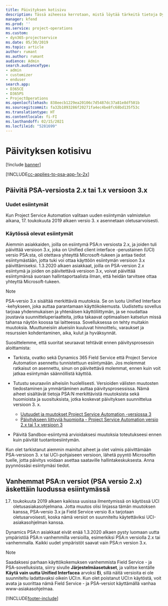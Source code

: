 ```yaml
---
title: Päivityksen kotisivu
description: Tässä aiheessa kerrotaan, mistä löytää tärkeitä tietoja Dynamics 365 Project Service Automationin uusista ja muuttuneista ominaisuuksista, ja uuteen versioon päivittämisen prosessista.
manager: kfend
ms.prod: ''
ms.service: project-operations
ms.custom:
- dyn365-projectservice
ms.date: 05/30/2019
ms.topic: article
author: rumant
ms.author: rumant
audience: Admin
search.audienceType:
- admin
- customizer
- enduser
search.app:
- D365CE
- D365PS
- ProjectOperations
ms.openlocfilehash: 838eecb1229ea20106c7d5487dc37a81e8df501b
ms.sourcegitcommit: fa32b1893286f20271fa4ec4be8fc68bd135f53c
ms.translationtype: HT
ms.contentlocale: fi-FI
ms.lasthandoff: 02/15/2021
ms.locfileid: "5281699"
---
```

# <a name="upgrade-home-page"></a>Päivityksen kotisivu

[!include [banner](../includes/psa-now-project-operations.md)]

[!INCLUDE[cc-applies-to-psa-app-1x-2x](../includes/cc-applies-to-psa-app-1x-2x.md)]

## <a name="upgrade-from-psa-version-2x-or-1x-to-version-3x"></a>Päivitä PSA-versiosta 2.x tai 1.x versioon 3.x

### <a name="new-instances"></a>Uudet esiintymät

Kun Project Service Automation valitaan uuden esiintymän valmistelun aikana, 17. toukokuuta 2019 alkaen versio 3. x asennetaan oletusarvoisesti.

### <a name="existing-instances"></a>Käytössä olevat esiintymät

Aiemmin asiakkaiden, joilla on esiintymä PSA:n versiosta 2.x, ja joiden tuli päivittää versioon 3.x, joka on Unified client interface -perustainen (UCI) versio PSA:sta, oli otettava yhteyttä Microsoft-tukeen ja antaa tiedot esiintymästään, jotta tuki voi ottaa käyttöön esiintymän versioon 3.x päivittämiseksi. 1.3.2020 alkaen asiakkaat, joilla on PSA-version 2.x esiintymä ja joiden on päivitettävä versioon 3.x, voivat päivittää esiintymänsä suoraan hallintaportaalista ilman, että heidän tarvitsee ottaa yhteyttä Microsoft-tukeen.  

> [!NOTE]
> PSA-versio 3.x sisältää merkittäviä muutoksia. Se on luotu Unified Interface -kehykseen, joka auttaa parantamaan käyttökokemusta. Uudistettu sovellus tarjoaa yhdenmukaisen ja yhtenäisen käyttöliittymän, ja se noudattaa joustavia suunnitteluperiaatteita, jotka takaavat optimaalisen katselun missä tahansa näytön koossa tai laitteessa. Sovelluksessa on tehty muitakin muutoksia. Muuttuneisiin alueisiin kuuluvat hinnoittelu, varaukset ja resurssien kohdentaminen, aika, kulut ja hyväksynnät.

Suosittelemme, että suoritat seuraavat tehtävät ennen päivitysprosessin aloittamista:

- Tarkista, ovatko sekä Dynamics 365 Field Service että Project Service Automation asennettu tunnistettuun esiintymään. Jos molemmat ratkaisut on asennettu, sinun on päivitettävä molemmat, ennen kuin voit jatkaa esiintymän säännöllistä käyttöä.
- Tutustu seuraaviin aiheisiin huolellisesti. Versioiden välisten muutosten tiedostaminen ja ymmärtäminen auttaa päivitysprosessissa. Nämä aiheet sisältävät tietoja PSA:N merkittävistä muutoksista sekä huomioista ja suosituksista, jotka koskevat päivityksen suunnittelua versioon 3. x.

    - [Uutuudet ja muutokset Project Service Automation -versiossa 3](whats-new-changed-v3.md)
    - [Päivitykseen liittyviä huomioita - Project Service Automation versio 2.x tai 1.x versioon 3](upgrade-v3.md)

- Päivitä Sandbox-esiintymä arvioidaksesi muutoksia toteutukseesi ennen kuin päivität tuotantoesiintymän.

Kun olet tarkistanut aiemmin mainitut aiheet ja olet valmis päivittämään PSA-versioon 3. x tai UCI-pohjaiseen versioon, lähetä pyyntö Microsoftin tuelle, jotta päivitys voidaan asettaa saataville hallintakeskuksesta. Anna pyynnössäsi esiintymäsi tiedot.

## <a name="older-versions-of-psa-psa-version-2x-in-a-newly-created-instance"></a>Vanhemmat PSA:n versiot (PSA versio 2.x) äskettäin luodussa esiintymässä

17. toukokuuta 2019 alkaen kaikissa uusissa ilmentymissä on käytössä UCI oletusasiakasohjelmana. Jotta muutos olisi linjassa tämän muutoksen kanssa, PSA-versio 3.x ja Field Service versio 8.x tarjotaan oletusarvoisesti, koska nämä versiot on suunniteltu käytettäviksi UCI-asiakasohjelman kanssa.

Dynamics PSA:n asiakkaat eivät enää 1.3.2020 alkaen pysty luomaan uutta ympäristöä PSA:n vanhemmilla versioilla, esimerkiksi PSA:n versiolla 2.x tai vanhemmalla. Kaikki uudet ympäristöt saavat vain PSA:n version 3.x.

> [!NOTE]
> Saadaksesi parhaan käyttökokemuksen vanhemmista Field Service - ja PSA-sovelluksista, siirry sivulle **Järjestelmäasetukset**, ja valitse kentälle **Käytä vain uutta Unified Interfacea** arvoksi **Ei**, sillä näitä versioita ei ole suunniteltu ladattavaksi oikein UCI:n. Kun olet poistanut UCI:n käytöstä, voit avata ja suorittaa nämä Field Service - ja PSA-versiot käyttämällä vanhaa www-asiakasohjelmaa. 


[!INCLUDE[footer-include](../includes/footer-banner.md)]
